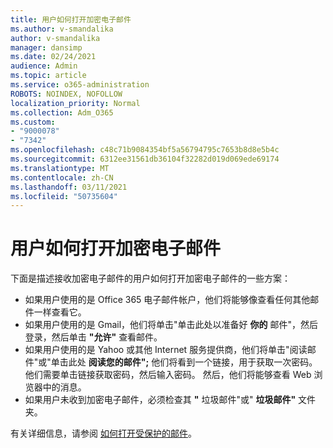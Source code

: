 ```yaml
---
title: 用户如何打开加密电子邮件
ms.author: v-smandalika
author: v-smandalika
manager: dansimp
ms.date: 02/24/2021
audience: Admin
ms.topic: article
ms.service: o365-administration
ROBOTS: NOINDEX, NOFOLLOW
localization_priority: Normal
ms.collection: Adm_O365
ms.custom:
- "9000078"
- "7342"
ms.openlocfilehash: c48c71b9084354bf5a56794795c7653b8d8e5b4c
ms.sourcegitcommit: 6312ee31561db36104f32282d019d069ede69174
ms.translationtype: MT
ms.contentlocale: zh-CN
ms.lasthandoff: 03/11/2021
ms.locfileid: "50735604"
---
```

# <a name="how-users-open-an-encrypted-email-message"></a>用户如何打开加密电子邮件

下面是描述接收加密电子邮件的用户如何打开加密电子邮件的一些方案：

- 如果用户使用的是 Office 365 电子邮件帐户，他们将能够像查看任何其他邮件一样查看它。
- 如果用户使用的是 Gmail，他们将单击"单击此处以准备好 **你的** 邮件"，然后登录，然后单击 **"允许"** 查看邮件。
- 如果用户使用的是 Yahoo 或其他 Internet 服务提供商，他们将单击"阅读邮件"或"单击此处 **阅读您的邮件";** 他们将看到一个链接，用于获取一次密码。 他们需要单击链接获取密码，然后输入密码。 然后，他们将能够查看 Web 浏览器中的消息。
- 如果用户未收到加密电子邮件，必须检查其 **"** 垃圾邮件"或" **垃圾邮件"** 文件夹。

有关详细信息，请参阅 [如何打开受保护的邮件](https://support.microsoft.com/topic/how-do-i-open-a-protected-message-1157a286-8ecc-4b1e-ac43-2a608fbf3098)。